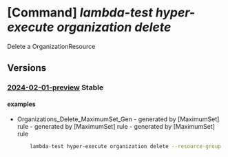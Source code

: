 # [Command] _lambda-test hyper-execute organization delete_

Delete a OrganizationResource

## Versions

### [2024-02-01-preview](/Resources/mgmt-plane/L3N1YnNjcmlwdGlvbnMve30vcmVzb3VyY2Vncm91cHMve30vcHJvdmlkZXJzL2xhbWJkYXRlc3QuaHlwZXJleGVjdXRlL29yZ2FuaXphdGlvbnMve30=/2024-02-01-preview.xml) **Stable**

<!-- mgmt-plane /subscriptions/{}/resourcegroups/{}/providers/lambdatest.hyperexecute/organizations/{} 2024-02-01-preview -->

#### examples

- Organizations_Delete_MaximumSet_Gen - generated by [MaximumSet] rule - generated by [MaximumSet] rule - generated by [MaximumSet] rule
    ```bash
        lambda-test hyper-execute organization delete --resource-group abdul-test --organizationname test-cli-instance-4
    ```

